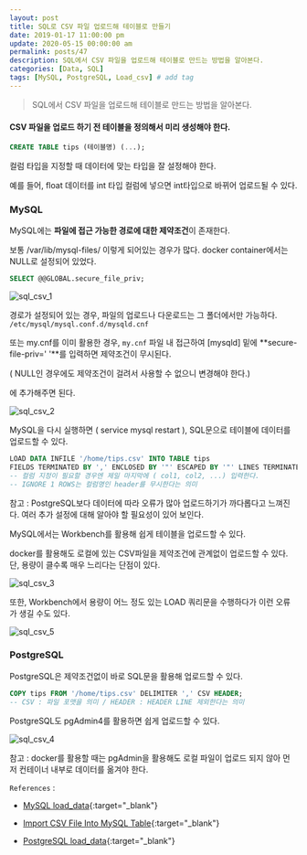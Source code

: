 ```yaml
---
layout: post
title: SQL로 CSV 파일 업로드해 테이블로 만들기
date: 2019-01-17 11:00:00 pm
update: 2020-05-15 00:00:00 am
permalink: posts/47
description: SQL에서 CSV 파일을 업로드해 테이블로 만드는 방법을 알아본다.
categories: [Data, SQL]
tags: [MySQL, PostgreSQL, Load_csv] # add tag
---
```


> SQL에서 CSV 파일을 업로드해 테이블로 만드는 방법을 알아본다.

#### CSV 파일을 업로드 하기 전 테이블을 정의해서 미리 생성해야 한다.

``` sql
CREATE TABLE tips (테이블명) (...);
```

컬럼 타입을 지정할 때 데이터에 맞는 타입을 잘 설정해야 한다. 

예를 들어, float 데이터를 int 타입 컬럼에 넣으면 int타입으로 바뀌어 업로드될 수 있다.

### MySQL

MySQL에는 **파일에 접근 가능한 경로에 대한 제약조건**이 존재한다.

보통 /var/lib/mysql-files/ 이렇게 되어있는 경우가 많다. docker container에서는 NULL로 설정되어 있었다.

``` sql
SELECT @@GLOBAL.secure_file_priv;
```

![sql_csv_1]({{site.baseurl}}/assets/img/sql/sql_csv_1.jpg)

경로가 설정되어 있는 경우, 파일의 업로드나 다운로드는 그 폴더에서만 가능하다.
`/etc/mysql/mysql.conf.d/mysqld.cnf` 

또는 my.cnf를 이미 활용한 경우, `my.cnf` 파일 내 접근하여 [mysqld] 밑에 **secure-file-priv=' '**를 입력하면 제약조건이 무시된다. 

( NULL인 경우에도 제약조건이 걸려서 사용할 수 없으니 변경해야 한다.)

에 추가해주면 된다.

![sql_csv_2]({{site.baseurl}}/assets/img/sql/sql_csv_2.jpg)

MySQL을 다시 실행하면 ( service mysql restart ), SQL문으로 테이블에 데이터를 업로드할 수 있다.

``` sql
LOAD DATA INFILE '/home/tips.csv' INTO TABLE tips
FIELDS TERMINATED BY ',' ENCLOSED BY '"' ESCAPED BY '"' LINES TERMINATED BY '\n' IGNORE 1 ROWS;
-- 컬럼 지정이 필요할 경우엔 제일 마지막에 ( col1, col2, ...) 입력한다.
-- IGNORE 1 ROWS는 컬럼명인 header를 무시한다는 의미
```

참고 : PostgreSQL보다 데이터에 따라 오류가 많아 업로드하기가 까다롭다고 느껴진다. 여러 추가 설정에 대해 알아야 할 필요성이 있어 보인다.

MySQL에서는 Workbench를 활용해 쉽게 테이블을 업로드할 수 있다.

docker를 활용해도 로컬에 있는 CSV파일을 제약조건에 관계없이 업로드할 수 있다. 단, 용량이 클수록 매우 느리다는 단점이 있다.

![sql_csv_3]({{site.baseurl}}/assets/img/sql/sql_csv_3.jpg)

또한, Workbench에서 용량이 어느 정도 있는 LOAD 쿼리문을 수행하다가 이런 오류가 생길 수도 있다.

![sql_csv_5]({{site.baseurl}}/assets/img/sql/sql_csv_5.png)

### PostgreSQL

PostgreSQL은 제약조건없이 바로 SQL문을 활용해 업로드할 수 있다.

``` sql
COPY tips FROM '/home/tips.csv' DELIMITER ',' CSV HEADER;
-- CSV : 파일 포맷을 의미 / HEADER : HEADER LINE 제외한다는 의미
```

PostgreSQL도 pgAdmin4를 활용하면 쉽게 업로드할 수 있다.

![sql_csv_4]({{site.baseurl}}/assets/img/sql/sql_csv_4.jpg)

참고 : docker를 활용할 때는 pgAdmin을 활용해도 로컬 파일이 업로드 되지 않아 먼저 컨테이너 내부로 데이터를 옮겨야 한다.

`References` : 

* [MySQL load_data](https://dev.mysql.com/doc/refman/8.0/en/load-data.html){:target="_blank"}

* [Import CSV File Into MySQL Table](http://www.mysqltutorial.org/import-csv-file-mysql-table/){:target="_blank"}

* [PostgreSQL load_data](http://www.postgresqltutorial.com/import-csv-file-into-posgresql-table){:target="_blank"}
